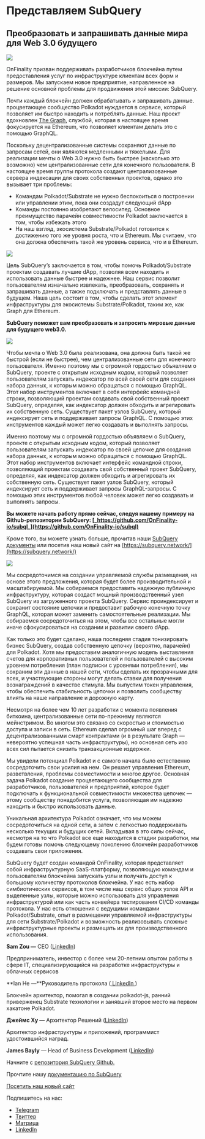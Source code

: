 # Представляем SubQuery

## Преобразовать и запрашивать данные мира для Web 3.0 будущего

![](https://miro.medium.com/max/1400/1*J5u22qNxndcuCrFJ1mfGqg.png)

OnFinality призван поддерживать разработчиков блокчейна путем предоставления услуг по инфраструктуре клиентам всех форм и размеров. Мы запускаем новое предприятие, направленное на решение основной проблемы для продвижения этой миссии: SubQuery.

Почти каждый блокчейн должен обрабатывать и запрашивать данные. процветающее сообщество Polkadot нуждается в сервисе, который позволяет им быстро находить и потреблять данные. Наш проект вдохновлен [The Graph](https://thegraph.com/), службой, которая в настоящее время фокусируется на Ethereum, что позволяет клиентам делать это с помощью GraphQL.

Поскольку децентрализованные системы сохраняют данные по запросам сетей, они являются медленными и тяжелыми. Для реализации мечты о Web 3.0 нужно быть быстрее (насколько это возможно) чем централизованные сети для конечного пользователя. В настоящее время группы протокола создают централизованные сервера индексации для своих собственных проектов, однако это вызывает три проблемы:

- Командам Polkadot/Substrate не нужно беспокоиться о построении или управлении этим, пока они создадут следующий dApp
- Команды постоянно изобретают велосипед. Основное преимущество парачейн совместимости Polkadot заключается в том, чтобы избежать этого
- На наш взгляд, экосистема Substrate/Polkadot готовится к достижению того же уровня роста, что и Ethereum. Мы считаем, что она должна обеспечить такой же уровень сервиса, что и в Ethereum.

![](https://miro.medium.com/max/1400/1*l4b4BXWkczVDaHyv30lLQQ.png)

Цель SubQuery’s заключается в том, чтобы помочь Polkadot/Substrate проектам создавать лучшие dApp, позволяя всем находить и использовать данные быстрее и надежнее. Наш сервис позволит пользователям изначально извлекать, преобразовать, сохранять и запрашивать данные, а также подключать и представлять данные в будущем. Наша цель состоит в том, чтобы сделать этот элемент инфраструктуры для экосистемы Substrate/Polkadot, таким же, как Graph для Ethereum.

**SubQuery поможет вам преобразовать и запросить мировые данные для будущего web3.0.**

![](https://miro.medium.com/max/1000/1*IHstJG-hBwQzicLdWkGR5w.png)

Чтобы мечта о Web 3.0 была реализована, она должна быть такой же быстрой (если не быстрее), чем централизованные сети для конечного пользователя. Именно поэтому мы с огромной гордостью объявляем о SubQuery, проекте с открытым исходным кодом, который позволяет пользователям запускать индексатор по всей своей сети для создания набора данных, к которым можно обращаться с помощью GraphQL. Этот набор инструментов включает в себя интерфейс командной строки, позволяющий проектам создавать свой собственный проект SubQuery, определяя, как индексатор должен обходить и агрегировать их собственную сеть. Существует пакет узлов SubQuery, который индексирует сеть и поддерживает запросы GraphQL. С помощью этих инструментов каждый может легко создавать и выполнять запросы.

Именно поэтому мы с огромной гордостью объявляем о SubQuery, проекте с открытым исходным кодом, который позволяет пользователям запускать индексатор по своей цепочке для создания набора данных, к которым можно обращаться с помощью GraphQL. Этот набор инструментов включает интерфейс командной строки, позволяющий проектам создавать свой собственный проект SubQuery, определяя, как индексатор должен обходить и агрегировать их собственную сеть. Существует пакет узлов SubQuery, который индексирует сеть и поддерживает запросы GraphQL-запросы. С помощью этих инструментов любой человек может легко создавать и выполнять запросы.

**Вы можете начать работу прямо сейчас, следуя нашему примеру на Github-репозитории SubQuery: [_https://github.com/OnFinality-io/subql_](https://github.com/OnFinality-io/subql)**

Кроме того, вы можете узнать больше, прочитав наши [SubQuery документы](https://doc.subquery.network/) или посетив наш новый сайт на [https://subquery.network/](https://subquery.network/)

![](https://miro.medium.com/max/1000/1*3oA1Hvns1vrImTsmowO_Jw.png)

Мы сосредоточимся на создании управляемой службы размещения, на основе этого предложения, которая будет более производительной и масштабируемой. Мы собираемся предоставить надежную публичную инфраструктуру, которая создаст мощный производственный узел SubQuery из загруженного проекта SubQuery. Сервис проиндексирует и сохранит состояние цепочки и предоставит рабочую конечную точку GraphQL, которая может заменить самостоятельные реализации. Мы собираемся сосредоточиться на этом, чтобы все остальные могли иначе сфокусироваться на создании и развитии своего dApp.

Как только это будет сделано, наша последняя стадия тонизировать бизнес SubQuery, создав собственную цепочку (вероятно, парачейн) для Polkadot. Хотя мы предоставим аналогичную модель выставления счетов для корпоративных пользователей и пользователей с высоким уровнем потребления (план подписки с уровнями потребления), мы сохраним эти данные в нашей сети, чтобы сделать их прозрачными для всех, и участвующие стороны могут делать ставки для получения вознаграждений в качестве стимула. Мы выпустим токен управления, чтобы обеспечить стабильность цепочки и позволить сообществу влиять на наше направление и дорожную карту.

Несмотря на более чем 10 лет разработки с момента появления биткоина, централизованные сети по-прежнему являются мейнстримом. Во многом это связано со скоростью и стоимостью доступа и записи в сеть. Ethereum сделал огромный шаг вперед с децентрализованными смарт контрактами (и в результате Graph — невероятно успешная часть инфраструктуры), но основная сеть изо всех сил пытается снизить транзакционные издержки.

Мы увидели потенциал Polkadot и с самого начала было естественно сосредоточить свои усилия на нем. Он решает управления Ethereum, разветвления, проблемы совместимости и многое другое. Основная задача Polkadot создание процветающего сообщества для разработчиков, пользователей и предприятий, которое будет подключать к функциональной совместимости множества цепочек — этому сообществу понадобится услуга, позволяющая им надежно находить и быстро использовать данные.

Уникальная архитектура Polkadot означает, что мы можем сосредоточиться на одной сети, а затем с легкостью поддерживать несколько текущих и будущих сетей. Вкладывая в это силы сейчас, несмотря на то что Polkadot все еще находится в стадии разработки, мы будем готовы помочь следующему поколению блокчейн разработчиков создавать свои приложения.

SubQuery будет создан командой OnFinality, которая представляет собой инфраструктурную SaaS-платформу, позволяющую командам и пользователям блокчейна запускать узлы и получать доступ к большому количеству протоколов блокчейна. У нас есть набор симбиотических сервисов, в том числе наш сервис общих узлов API и выделенные узлы, которые можно использовать для управления инфраструктурой или как часть конвейера тестирования CI/CD команды протокола. У нас есть отношения с ведущими командами Polkadot/Substrate, опыт в размещении управляемой инфраструктуры для сети Substrate/Polkadot и возможность реализовывать сложные инфраструктурные проекты и размещать их для производственного использования.

**Sam Zou —** CEO ([LinkedIn](https://www.linkedin.com/in/sam-zou-5b8169a/))

Предприниматель, инвестор с более чем 20-летним опытом работы в сфере IT, специализирующийся на разработке инфраструктуры и облачных сервисов

**Ian He —**Руководитель протокола ([ LinkedIn ](https://www.linkedin.com/in/yin-he-7a266345/))

Блокчейн архитектор, помогал в создании polkadot-js, ранний приверженец Substrate технологии и занявший второе место на первом хакатоне Polkadot.

**Джеймс Ху —** Архитектор Решений ([LinkedIn](https://www.linkedin.com/in/zhexu/))

Архитектор инфраструктуры и приложений, программист удостоившийся наград.

**James Bayly** — Head of Business Development ([LinkedIn](https://www.linkedin.com/in/james-bayly/))

Начните с [репозитория SubQuery Github.](https://github.com/OnFinality-io/subql)

Прочтите нашу [документацию по SubQuerу](https://doc.subquery.network/)

[Посетить наш новый сайт](https://subquery.network/)

Подпишитесь на нас:

- [Telegram](https://t.me/subquerynetwork)
- [Твиттер](https://twitter.com/subquerynetwork)
- [Матрица](https://matrix.to/#/%23subquery:matrix.org)
- [LinkedIn](https://www.linkedin.com/company/subquery)
